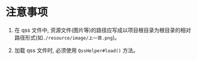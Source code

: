 # 注意事项

1. 在 qss 文件中, 资源文件(图片等)的路径应写成以项目根目录为根目录的相对路径形式(如`./resource/image/上一首.png`)。

2. 加载 qss 文件时, 必须使用 `QssHelper#load()` 方法。
